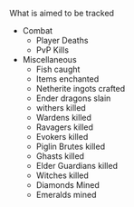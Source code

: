 What is aimed to be tracked
 - Combat
   + Player Deaths
   + PvP Kills
 - Miscellaneous
   + Fish caught
   + Items enchanted
   + Netherite ingots crafted
   + Ender dragons slain
   + withers killed
   + Wardens killed
   + Ravagers killed
   + Evokers killed
   + Piglin Brutes killed
   + Ghasts killed
   + Elder Guardians killed
   + Witches killed
   + Diamonds Mined
   + Emeralds mined
